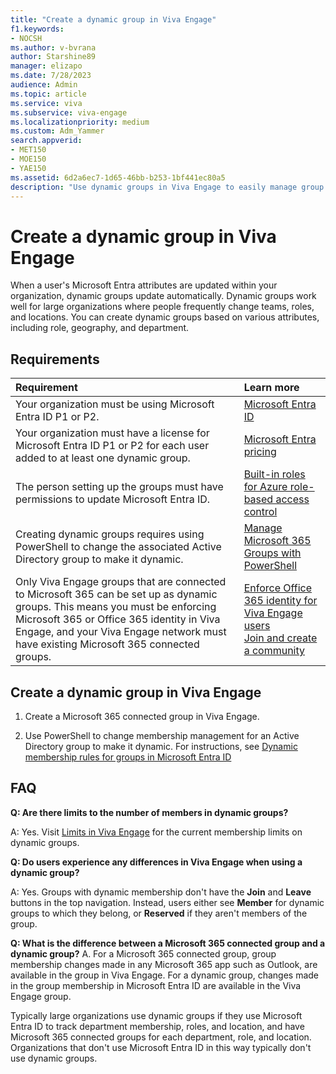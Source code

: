 ```yaml
---
title: "Create a dynamic group in Viva Engage"
f1.keywords:
- NOCSH
ms.author: v-bvrana
author: Starshine89
manager: elizapo
ms.date: 7/28/2023
audience: Admin
ms.topic: article
ms.service: viva
ms.subservice: viva-engage
ms.localizationpriority: medium
ms.custom: Adm_Yammer
search.appverid:
- MET150
- MOE150
- YAE150
ms.assetid: 6d2a6ec7-1d65-46bb-b253-1bf441ec80a5
description: "Use dynamic groups in Viva Engage to easily manage group membership through Active Directory."
---
```


# Create a dynamic group in Viva Engage

When a user's Microsoft Entra attributes are updated within your organization, dynamic groups update automatically. Dynamic groups work well for large organizations where people frequently change teams, roles, and locations. You can create dynamic groups based on various attributes, including role, geography, and department.
  
## Requirements

|**Requirement** <br/> |**Learn more** <br/> |
|:-----|:-----|
|Your organization must be using Microsoft Entra ID P1 or P2.  <br/> |[Microsoft Entra ID](https://go.microsoft.com/fwlink/?linkId=869572) <br/> |
|Your organization must have a license for Microsoft Entra ID P1 or P2 for each user added to at least one dynamic group.  <br/> |[Microsoft Entra pricing](https://go.microsoft.com/fwlink/?linkId=869572) <br/> |
|The person setting up the groups must have permissions to update Microsoft Entra ID.  <br/> |[Built-in roles for Azure role-based access control](/azure/role-based-access-control/built-in-roles) <br/> |
|Creating dynamic groups requires using PowerShell to change the associated Active Directory group to make it dynamic.  <br/> |[Manage Microsoft 365 Groups with PowerShell](https://support.office.com/article/aeb669aa-1770-4537-9de2-a82ac11b0540) <br/> |
|Only Viva Engage groups that are connected to Microsoft 365 can be set up as dynamic groups. This means you must be enforcing Microsoft 365 or Office 365 identity in Viva Engage, and your Viva Engage network must have existing Microsoft 365 connected groups.  <br/> |[Enforce Office 365 identity for Viva Engage users](../configure-your-viva-engage-network/enforce-office-365-identity.md) <br/> [Join and create a community](https://support.microsoft.com/en-au/topic/join-and-create-a-community-in-viva-engage-1ee29da1-5250-4c1e-b773-e7a78cfaf5d4) <br/> |

## Create a dynamic group in Viva Engage

1. Create a Microsoft 365 connected group in Viva Engage.

2. Use PowerShell to change membership management for an Active Directory group to make it dynamic. For instructions, see [Dynamic membership rules for groups in Microsoft Entra ID](/azure/active-directory/enterprise-users/groups-dynamic-membership)

## FAQ

 **Q: Are there limits to the number of members in dynamic groups?**
  
A: Yes. Visit [Limits in Viva Engage](/office365/servicedescriptions/limits-viva-engage) for the current membership limits on dynamic groups.
  
 **Q: Do users experience any differences in Viva Engage when using a dynamic group?**
  
A: Yes. Groups with dynamic membership don't have the **Join** and **Leave** buttons in the top navigation. Instead, users either see **Member** for dynamic groups to which they belong, or **Reserved** if they aren't members of the group.

**Q: What is the difference between a Microsoft 365 connected group and a dynamic group?**
A. For a Microsoft 365 connected group, group membership changes made in any Microsoft 365 app such as Outlook, are available in the group in Viva Engage. For a dynamic group, changes made in the group membership in Microsoft Entra ID are available in the Viva Engage group.

Typically large organizations use dynamic groups if they use Microsoft Entra ID to track department membership, roles, and location, and have Microsoft 365 connected groups for each department, role, and location. Organizations that don't use Microsoft Entra ID in this way typically don't use dynamic groups.
